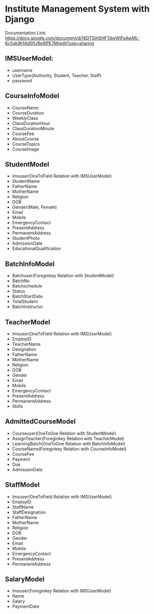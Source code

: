# Institute Management System with Django

Documentation Link: https://docs.google.com/document/d/16DTSIH5HFTdwWlFqAwML-Kc5qk9h14d5fIJ9e9IPE7M/edit?usp=sharing

## IMSUserModel:
- username
- UserType(Authority, Student, Teacher, Staff)
- password

## CourseInfoModel
- CourseName
- CourseDuration
- WeeklyClass
- ClassDurationHour
- ClassDurationMinute
- CourseFee
- AboutCourse
- CourseTopics
- CourseImage

## StudentModel
- Imsuser(OneToField Relation with IMSUserModel)
- StudentName
- FatherName
- MotherName
- Religion
- DOB
- Gender(Male, Female)
- Email
- Mobile
- EmergencyContact
- PresentAddress
- PermanentAddress
- StudentPhoto
- AdmissionDate
- EducationalQualification

## BatchInfoModel
- Batchuser(Foreginkey Relation with StudentModel)
- BatchNo
- Batchschedule
- Status
- BatchStartDate
- TotalStudent
- BatchInstructor

## TeacherModel
- Imsuser(OneToField Relation with IMSUserModel)
- EmployID
- TeacherName
- Designation
- FatherName
- MotherName
- Religion
- DOB
- Gender
- Email
- Mobile
- EmergencyContact
- PresentAddress
- PermanentAddress
- Skills

## AdmittedCourseModel
- Courseuser(OneToOne Relation with StudentModel)
- AssignTeacher(Foreginkey Relation with TeacherModel)
- LearningBatch(OneToOne Relation with BatchInfoModel)
- CourseName(Foreginkey Relation with CourseInfoModel)
- CourseFee
- Payment
- Due
- AdmissionDate

## StaffModel
- Imsuser(OneToField Relation with IMSUserModel)
- EmployID
- StaffName
- StaffDesignation
- FatherName
- MotherName
- Religion
- DOB
- Gender
- Email
- Mobile
- EmergencyContact
- PresentAddress
- PermanentAddress

## ‍SalaryModel
- Imsuser(Foreginkey Relation with IMSUserModel)
- Name
- Salary
- PaymentDate
